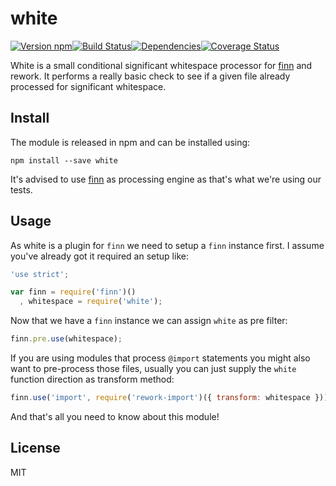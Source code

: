 # white

[![Version npm][version]](http://browsenpm.org/package/white)[![Build Status][build]](https://travis-ci.org/observing/white)[![Dependencies][david]](https://david-dm.org/observing/white)[![Coverage Status][cover]](https://coveralls.io/r/observing/white?branch=master)

[version]: http://img.shields.io/npm/v/white.svg?style=flat-square
[build]: http://img.shields.io/travis/observing/white/master.svg?style=flat-square
[david]: https://img.shields.io/david/observing/white.svg?style=flat-square
[cover]: http://img.shields.io/coveralls/observing/white/master.svg?style=flat-square

White is a small conditional significant whitespace processor for [finn] and
rework. It performs a really basic check to see if a given file already
processed for significant whitespace. 

## Install

The module is released in npm and can be installed using:

```
npm install --save white
```

It's advised to use [finn] as processing engine as that's what we're using our
tests.

## Usage

As white is a plugin for `finn` we need to setup a `finn` instance first.
I assume you've already got it required an setup like:

```js
'use strict';

var finn = require('finn')()
  , whitespace = require('white');
```

Now that we have a `finn` instance we can assign `white` as pre filter:

```js
finn.pre.use(whitespace);
```

If you are using modules that process `@import` statements you might also want
to pre-process those files, usually you can just supply the `white` function
direction as transform method:

```js
finn.use('import', require('rework-import')({ transform: whitespace }));
```

And that's all you need to know about this module!

## License

MIT

[finn]: https://github.com/observing/finn
